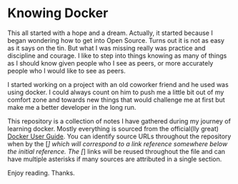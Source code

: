 Knowing Docker
===

This all started with a hope and a dream. Actually, it started because I began
wondering how to get into Open Source. Turns out it is not as easy as it says on
the tin. But what I was missing really was practice and discipline and courage.
I like to step into things knowing as many of things as I should know given people
who I see as peers, or more accurately people who I would like to see as peers.

I started working on a project with an old coworker friend and he used was using
docker. I could always count on him to push me a little bit out of my comfort zone
and towards new things that would challenge me at first but make me a better
developer in the long run.

This repository is a collection of notes I have gathered during my journey of
learning docker. Mostly everything is sourced from the official(lly great) [Docker
User Guide](http://docs.docker.com/userguide). You can identify source URLs
throughout the repository when by the [*] which will correspond to a link
reference somewhere below the initial reference. The [*] links will be reused
throughout the file and can have multiple asterisks if many sources are attributed
in a single section.

Enjoy reading. Thanks.
